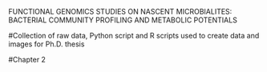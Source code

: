 FUNCTIONAL GENOMICS STUDIES ON NASCENT MICROBIALITES: BACTERIAL COMMUNITY PROFILING AND METABOLIC POTENTIALS

#Collection of raw data, Python script and R scripts used to create data and images for Ph.D. thesis

#Chapter 2


